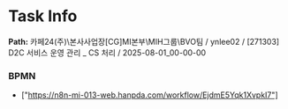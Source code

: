 # Task Info

**Path:** 카페24(주)\본사사업장\[CG]MI본부\MIH그룹\BVO팀 / ynlee02 / [271303] D2C 서비스 운영 관리 _ CS 처리 / 2025-08-01_00-00-00

### BPMN
- ["https://n8n-mi-013-web.hanpda.com/workflow/EjdmE5Yqk1XvpkI7"]

